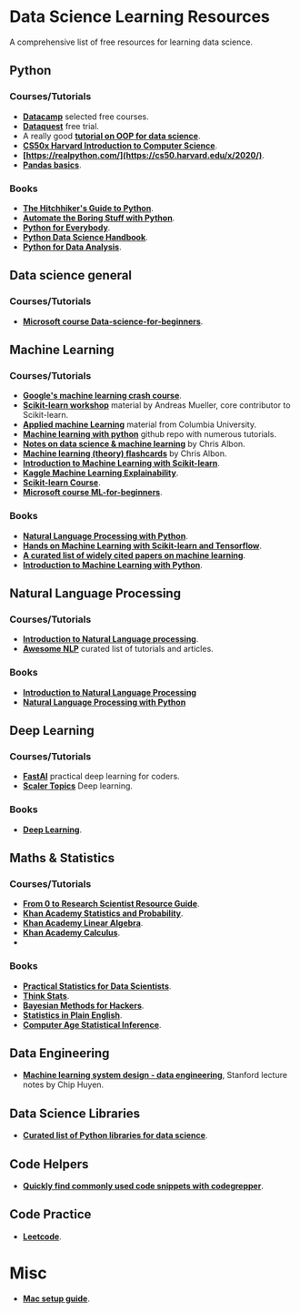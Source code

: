 # Data Science Learning Resources

A comprehensive list of free resources for learning data science.

## Python

### Courses/Tutorials

* **[Datacamp](https://learn.datacamp.com/courses)** selected free courses. 
* **[Dataquest](https://www.dataquest.io/)** free trial. 
* A really good **[tutorial on OOP for data science](https://opendatascience.com/an-introduction-to-object-oriented-data-science-in-python/)**.
* **[CS50x Harvard Introduction to Computer Science](https://cs50.harvard.edu/x/2020/)**.
* **[https://realpython.com/](https://cs50.harvard.edu/x/2020/)**.
* **[Pandas basics](https://pandasguide.readthedocs.io/en/latest/Pandas/basic.html)**.

### Books

* **[The Hitchhiker's Guide to Python](https://docs.python-guide.org)**. 
* **[Automate the Boring Stuff with Python](https://automatetheboringstuff.com/2e/chapter1/)**. 
* **[Python for Everybody](https://www.py4e.com/book.php)**. 
* **[Python Data Science Handbook](https://jakevdp.github.io/PythonDataScienceHandbook/)**.
* **[Python for Data Analysis](https://bedford-computing.co.uk/learning/wp-content/uploads/2015/10/Python-for-Data-Analysis.pdf)**. 

## Data science general

### Courses/Tutorials

* **[Microsoft course Data-science-for-beginners](https://github.com/microsoft/Data-Science-For-Beginners)**.

## Machine Learning

### Courses/Tutorials

* **[Google's machine learning crash course](https://developers.google.com/machine-learning/crash-course/ml-intro)**. 
* **[Scikit-learn workshop](https://github.com/amueller/ml-workshop-1-of-4)** material by Andreas Mueller, core contributor to Scikit-learn.
* **[Applied machine Learning](https://github.com/amueller/COMS4995-s19)** material from Columbia University. 
* **[Machine learning with python](https://github.com/tirthajyoti/Machine-Learning-with-Python)** github repo with numerous tutorials. 
* **[Notes on data science & machine learning](https://chrisalbon.com)** by Chris Albon.
* **[Machine learning (theory) flashcards](https://github.com/gmaclenn/ml-flashcards-python/tree/master/flashcards)** by Chris Albon. 
* **[Introduction to Machine Learning with Scikit-learn](https://courses.dataschool.io/introduction-to-machine-learning-with-scikit-learn)**.
* **[Kaggle Machine Learning Explainability](https://www.kaggle.com/learn/machine-learning-explainability)**.
* **[Scikit-learn Course](https://inria.github.io/scikit-learn-mooc/ml_concepts/slides.html)**.
* **[Microsoft course ML-for-beginners](https://github.com/microsoft/ML-For-Beginners)**.


### Books
* **[Natural Language Processing with Python](http://www.nltk.org/book_1ed/)**. 
* **[Hands on Machine Learning with Scikit-learn and Tensorflow](http://index-of.es/Varios-2/Hands%20on%20Machine%20Learning%20with%20Scikit%20Learn%20and%20Tensorflow.pdf)**.
* **[A curated list of widely cited papers on machine learning](https://github.com/tirthajyoti/Papers-Literature-ML-DL-RL-AI)**.
* **[Introduction to Machine Learning with Python](http://noracook.io/Books/Python/introductiontomachinelearningwithpython.pdf)**. 

## Natural Language Processing

### Courses/Tutorials

* **[Introduction to Natural Language processing](https://courses.analyticsvidhya.com/courses/Intro-to-NLP)**.
* **[Awesome NLP](https://github.com/keon/awesome-nlp)** curated list of tutorials and articles.

### Books

* **[Introduction to Natural Language Processing](https://london.ac.uk/sites/default/files/study-guides/introduction-to-natural-language-processing.pdf)**
* **[Natural Language Processing with Python](https://www.nltk.org/book/)**


## Deep Learning

### Courses/Tutorials

* **[FastAI](https://course.fast.ai)** practical deep learning for coders.
* **[Scaler Topics](https://www.scaler.com/topics/what-is-deep-learning/)** Deep learning.

### Books

* **[Deep Learning](https://www.deeplearningbook.org)**.

## Maths & Statistics

### Courses/Tutorials

* **[From 0 to Research Scientist Resource Guide](https://github.com/ahmedbahaaeldin/From-0-to-Research-Scientist-resources-guide)**.
* **[Khan Academy Statistics and Probability](https://www.khanacademy.org/math/statistics-probability)**.
* **[Khan Academy Linear Algebra](https://www.khanacademy.org/math/linear-algebra)**.
* **[Khan Academy Calculus](https://www.khanacademy.org/math/calculus-1)**.
* 

### Books

* **[Practical Statistics for Data Scientists](https://github.com/Chandra0505/Data-Science-Resources/blob/master/machine-learning/Practical%20Statistics%20for%20Data%20Scientists.pdf)**. 
* **[Think Stats](https://greenteapress.com/thinkstats/)**. 
* **[Bayesian Methods for Hackers](https://github.com/CamDavidsonPilon/Probabilistic-Programming-and-Bayesian-Methods-for-Hackers)**. 
* **[Statistics in Plain English](https://www.book2look.com/embed/9781317526988)**. 
* **[Computer Age Statistical Inference](https://web.stanford.edu/~hastie/CASI_files/PDF/casi.pdf)**.

## Data Engineering

* **[Machine learning system design - data engineering](https://docs.google.com/document/d/1b9iuZiDEGVLHyMmnf6w2y1aN6yWQhAyqk3GHlpI9q6M/edit#heading=h.a8w2b79yy875)**, Stanford lecture notes by Chip Huyen.

## Data Science Libraries

* **[Curated list of Python libraries for data science](https://github.com/krzjoa/awesome-python-data-science)**.

## Code Helpers

* **[Quickly find commonly used code snippets with codegrepper](https://www.codegrepper.com/code-examples/python)**.

## Code Practice

* **[Leetcode](https://leetcode.com/)**.

# Misc

* **[Mac setup guide](https://sourabhbajaj.com/mac-setup/)**.
